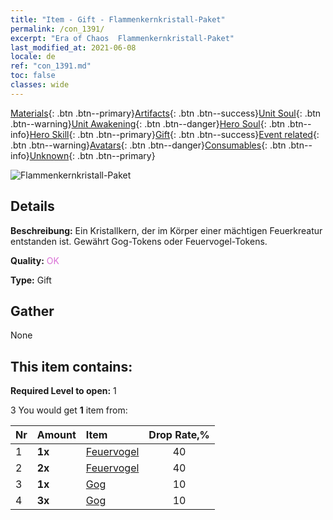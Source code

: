 ```yaml
---
title: "Item - Gift - Flammenkernkristall-Paket"
permalink: /con_1391/
excerpt: "Era of Chaos  Flammenkernkristall-Paket"
last_modified_at: 2021-06-08
locale: de
ref: "con_1391.md"
toc: false
classes: wide
---
```

 [Materials](/ItemsDE/){: .btn .btn--primary}[Artifacts](/ItemsDE/Artifacts/){: .btn .btn--success}[Unit Soul](/ItemsDE/UnitSoul/){: .btn .btn--warning}[Unit Awakening](/ItemsDE/UnitAwakening/){: .btn .btn--danger}[Hero Soul](/ItemsDE/HeroSoul/){: .btn .btn--info}[Hero Skill](/ItemsDE/HeroSkill/){: .btn .btn--primary}[Gift](/ItemsDE/Gift/){: .btn .btn--success}[Event related](/ItemsDE/Events/){: .btn .btn--warning}[Avatars](/ItemsDE/Avatars/){: .btn .btn--danger}[Consumables](/ItemsDE/Consumables/){: .btn .btn--info}[Unknown](/ItemsDE/Unknown/){: .btn .btn--primary}

 ![Flammenkernkristall-Paket](/images/t/i_907005.png)

## Details
 **Beschreibung:** Ein Kristallkern, der im Körper einer mächtigen Feuerkreatur entstanden ist. Gewährt Gog-Tokens oder Feuervogel-Tokens.

 **Quality:** <span style="color: #DA70D6">OK</span>

 **Type:** Gift

## Gather

  None

## This item contains:

 **Required Level to open:** 1

 3 You would get **1** item  from:

  | Nr | Amount |     Item    | Drop Rate,% |
  |:---|:-------|:------------|:---------:|
  | 1 |  **1x** | [Feuervogel](/ItemsDE/unt_268/) | 40 | 
  | 2 |  **2x** | [Feuervogel](/ItemsDE/unt_268/) | 40 | 
  | 3 |  **1x** | [Gog](/ItemsDE/unt_227/) | 10 | 
  | 4 |  **3x** | [Gog](/ItemsDE/unt_227/) | 10 | 
